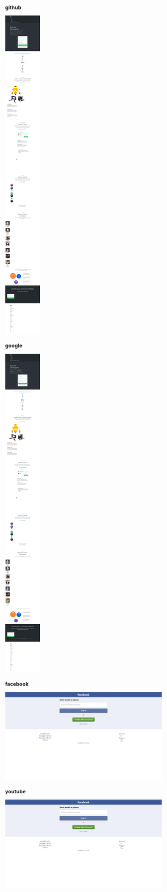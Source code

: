 ### github
![图片](./github.jpg)
### google
![图片](./google.jpg)
### facebook
![图片](./facebook.jpg)
### youtube
![图片](./youtube.jpg)

